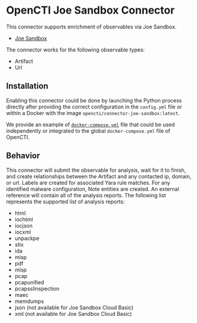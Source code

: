 # OpenCTI Joe Sandbox Connector

This connector supports enrichment of observables via Joe Sandbox.
* [Joe Sandbox](https://www.joesecurity.com/)

The connector works for the following observable types:

* Artifact
* Url

## Installation

Enabling this connector could be done by launching the Python process directly
after providing the correct configuration in the `config.yml` file or within a
Docker with the image `opencti/connector-joe-sandbox:latest`.

We provide an example of [`docker-compose.yml`](docker-compose.yml) file that
could be used independently or integrated to the global `docker-compose.yml`
file of OpenCTI.

## Behavior

This connector will submit the observable for analysis, wait for it to finish,
and create relationships between the Artifact and any contacted ip, domain, or url.
Labels are created for associated Yara rule matches.
For any identified malware configuration, Note entities are created.
An external reference will contain all of the analysis reports. The following
list represents the supported list of analysis reports:

* html
* iochtml
* iocjson
* iocxml
* unpackpe
* stix
* ida
* misp
* pdf
* misp
* pcap
* pcapunified
* pcapsslinspection
* maec
* memdumps
* json (not available for Joe Sandbox Cloud Basic)
* xml (not available for Joe Sandbox Cloud Basic)

